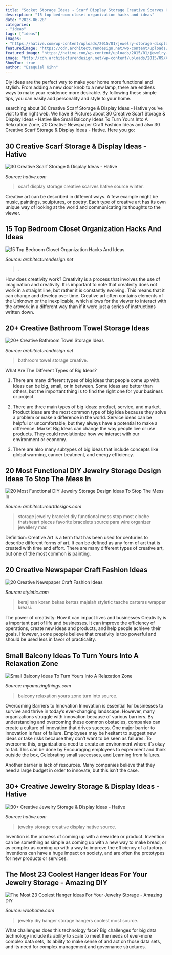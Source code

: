 ```yaml
---
title: "Socket Storage Ideas ~ Scarf Display Storage Creative Scarves Hative Source Winter"
description: "15 top bedroom closet organization hacks and ideas"
date: "2023-06-28"
categories:
- "ideas"
tags: ["ideas"]
images:
- "https://hative.com/wp-content/uploads/2015/01/jewelry-storage-display-ideas/20-jewelry-storage-display-ideas.jpg"
featuredImage: "https://cdn.architecturendesign.net/wp-content/uploads/2016/01/AD-Bedroom-Closet-Organization-Hacks-And-Ideas-08.jpg"
featured_image: "https://hative.com/wp-content/uploads/2015/01/jewelry-storage-display-ideas/20-jewelry-storage-display-ideas.jpg"
image: "http://cdn.architecturendesign.net/wp-content/uploads/2015/09/AD-Creative-Bathroom-Towel-Storage-Ideas-20.jpg"
ShowToc: true
author: "Ezequiel Kihn"
---
```



Diy ideas are the perfect way to make your home more functional and stylish. From adding a new door knob to a new lamp, there are endless ways to make your residence more desirable. By following these simple tips, you can easily add personality and style to your home.

	

		
searching about 30 Creative Scarf Storage &amp; Display Ideas - Hative you've visit to the right web. We have 8 Pictures about 30 Creative Scarf Storage &amp; Display Ideas - Hative like Small Balcony Ideas To Turn Yours Into A Relaxation Zone, 20 Creative Newspaper Craft Fashion Ideas and also 30 Creative Scarf Storage &amp; Display Ideas - Hative. Here you go:
		
    
## 30 Creative Scarf Storage &amp; Display Ideas - Hative

<img loading=lazy src="https://hative.com/wp-content/uploads/2015/03/scarf-storage-ideas/2-creative-scarf-storage-and-display-ideas.jpg" onerror="this.onerror=null;this.src='https://tse4.mm.bing.net/th?id=OIP.yvz3tFxMJWkEKHAW3axWyQHaLF&amp;pid=15.1';" alt="30 Creative Scarf Storage &amp; Display Ideas - Hative">

_Source: hative.com_

>scarf display storage creative scarves hative source winter. 

	

Creative art can be described in different ways. A few example might be music, paintings, sculptures, or poetry. Each type of creative art has its own unique way of looking at the world and communicating its thoughts to the viewer.

    
## 15 Top Bedroom Closet Organization Hacks And Ideas

<img loading=lazy src="https://cdn.architecturendesign.net/wp-content/uploads/2016/01/AD-Bedroom-Closet-Organization-Hacks-And-Ideas-08.jpg" onerror="this.onerror=null;this.src='https://tse3.mm.bing.net/th?id=OIP.gISlyeyLu3rBVdXj1S058AHaLH&amp;pid=15.1';" alt="15 Top Bedroom Closet Organization Hacks And Ideas">

_Source: architecturendesign.net_

>. 

	

How does creativity work?
Creativity is a process that involves the use of imagination and creativity. It is important to note that creativity does not work in a straight line, but rather it is constantly evolving. This means that it can change and develop over time. Creative art often contains elements of the Unknown or the inexplicable, which allows for the viewer to interact with the artwork in a different way than if it were just a series of instructions written down.

    
## 20+ Creative Bathroom Towel Storage Ideas

<img loading=lazy src="http://cdn.architecturendesign.net/wp-content/uploads/2015/09/AD-Creative-Bathroom-Towel-Storage-Ideas-20.jpg" onerror="this.onerror=null;this.src='https://tse4.mm.bing.net/th?id=OIP.PbqwXvIw2Cz1SI3JnwC05AHaKw&amp;pid=15.1';" alt="20+ Creative Bathroom Towel Storage Ideas">

_Source: architecturendesign.net_

>bathroom towel storage creative. 

	

What Are The Different Types of Big Ideas?
1. There are many different types of big ideas that people come up with. Ideas can be big, small, or in between. Some ideas are better than others, but the important thing is to find the right one for your business or project.
2. There are three main types of big ideas: product, service, and market. Product ideas are the most common type of big idea because they solve a problem or make a difference in the world. Service ideas can be helpful or uncomfortable, but they always have a potential to make a difference. Market Big Ideas can change the way people live or use products. They could revolutionize how we interact with our environment or economy.

3. There are also many subtypes of big ideas that include concepts like global warming, cancer treatment, and energy efficiency.

    
## 20 Most Functional DIY Jewelry Storage Design Ideas To Stop The Mess In

<img loading=lazy src="https://www.architectureartdesigns.com/wp-content/uploads/2015/01/8.jpg" onerror="this.onerror=null;this.src='https://tse3.mm.bing.net/th?id=OIP.h1Z8kT_3rJrCODmsh-7-9AHaJ4&amp;pid=15.1';" alt="20 Most Functional DIY Jewelry Storage Design Ideas To Stop The Mess In">

_Source: architectureartdesigns.com_

>storage jewelry bracelet diy functional mess stop most cloche thatsheart pieces favorite bracelets source para wire organizer jewellery mar. 

	

Definition:
Creative Art is a term that has been used for centuries to describe different forms of art. It can be defined as any form of art that is created with time and effort. There are many different types of creative art, but one of the most common is painting.

    
## 20 Creative Newspaper Craft Fashion Ideas

<img loading=lazy src="https://styletic.com/wp-content/uploads/2014/10/newspaper-craft-fashion-ideas/19-creative-newspaper-craft-fashion-ideas.jpg" onerror="this.onerror=null;this.src='https://tse3.mm.bing.net/th?id=OIP.cZl0NKbrOWcZj5rdYlbSJwHaJ4&amp;pid=15.1';" alt="20 Creative Newspaper Craft Fashion Ideas">

_Source: styletic.com_

>kerajinan koran bekas kertas majalah styletic tasche carteras wrapper kreasi. 

	

The power of creativity: How it can impact lives and businesses
Creativity is a important part of life and businesses. It can improve the efficiency of operations, create new ideas and products, and help people achieve their goals. However, some people believe that creativity is too powerful and should be used less in favor of practicality.

    
## Small Balcony Ideas To Turn Yours Into A Relaxation Zone

<img loading=lazy src="http://myamazingthings.com/wp-content/uploads/2017/08/small-balcony-ideas-2.jpg" onerror="this.onerror=null;this.src='https://tse3.mm.bing.net/th?id=OIP.Q-95yTDRgD7X10sohoclhgHaLH&amp;pid=15.1';" alt="Small Balcony Ideas To Turn Yours Into A Relaxation Zone">

_Source: myamazingthings.com_

>balcony relaxation yours zone turn into source. 

	

Overcoming Barriers to Innovation
Innovation is essential for businesses to survive and thrive in today’s ever-changing landscape. However, many organizations struggle with innovation because of various barriers. By understanding and overcoming these common obstacles, companies can create a culture of innovation that drives success.
One major barrier to innovation is fear of failure. Employees may be hesitant to suggest new ideas or take risks because they don’t want to be seen as failures. To overcome this, organizations need to create an environment where it’s okay to fail. This can be done by Encouraging employees to experiment and think outside the box, Celebrating small successes, and Learning from failures.

Another barrier is lack of resources. Many companies believe that they need a large budget in order to innovate, but this isn’t the case.

    
## 30+ Creative Jewelry Storage &amp; Display Ideas - Hative

<img loading=lazy src="https://hative.com/wp-content/uploads/2015/01/jewelry-storage-display-ideas/20-jewelry-storage-display-ideas.jpg" onerror="this.onerror=null;this.src='https://tse1.mm.bing.net/th?id=OIP.pADGwf9yBUzMI2G-0FArTQHaJ4&amp;pid=15.1';" alt="30+ Creative Jewelry Storage &amp; Display Ideas - Hative">

_Source: hative.com_

>jewelry storage creative display hative source. 

	

Invention is the process of coming up with a new idea or product. Invention can be something as simple as coming up with a new way to make bread, or as complex as coming up with a way to improve the efficiency of a factory. Inventions can have a huge impact on society, and are often the prototypes for new products or services.

    
## The Most 23 Coolest Hanger Ideas For Your Jewelry Storage - Amazing DIY

<img loading=lazy src="https://www.woohome.com/wp-content/uploads/2016/01/jewelry-hangers-10-2.jpg" onerror="this.onerror=null;this.src='https://tse1.mm.bing.net/th?id=OIP.WwflmCLA2SmX25Pg7inGEQHaLI&amp;pid=15.1';" alt="The Most 23 Coolest Hanger Ideas For Your Jewelry Storage - Amazing DIY">

_Source: woohome.com_

>jewelry diy hanger storage hangers coolest most source. 

	

What challenges does this technology face?
Big challenges for big data technology include its ability to scale to meet the needs of ever-more complex data sets, its ability to make sense of and act on those data sets, and its need for complex management and governance structures.

